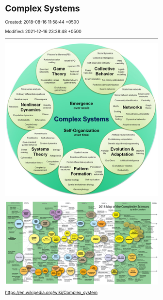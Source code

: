 # Complex Systems

Created: 2018-08-16 11:58:44 +0500

Modified: 2021-12-16 23:38:48 +0500

---

![](media/Complex-Systems-image1.jpg)

![image](media/Complex-Systems-image2.jpg)



<https://en.wikipedia.org/wiki/Complex_system>



